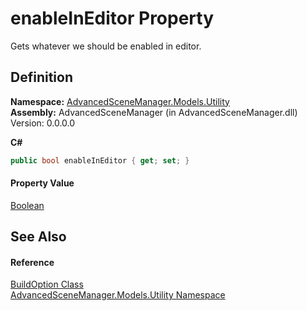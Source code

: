 # enableInEditor Property


Gets whatever we should be enabled in editor.



## Definition
**Namespace:** <a href="N_AdvancedSceneManager_Models_Utility">AdvancedSceneManager.Models.Utility</a>  
**Assembly:** AdvancedSceneManager (in AdvancedSceneManager.dll) Version: 0.0.0.0

**C#**
``` C#
public bool enableInEditor { get; set; }
```



#### Property Value
<a href="https://learn.microsoft.com/dotnet/api/system.boolean" target="_blank" rel="noopener noreferrer">Boolean</a>

## See Also


#### Reference
<a href="T_AdvancedSceneManager_Models_Utility_BuildOption">BuildOption Class</a>  
<a href="N_AdvancedSceneManager_Models_Utility">AdvancedSceneManager.Models.Utility Namespace</a>  
